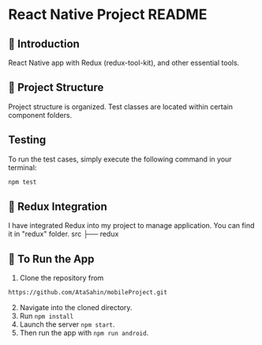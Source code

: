 # React Native Project README

## 🚀 Introduction
 React Native app with  Redux (redux-tool-kit), and other essential tools.

## 📂 Project Structure
Project structure is organized.
Test classes are located within certain component folders.

## Testing
To run the test cases, simply execute the following command in your terminal:

```bash
npm test
```

## 🔄  Redux Integration
I have integrated Redux into my project to manage application. You can find it in "redux" folder.
src
├── redux


## 🚀 To Run the App

1. Clone the repository from
```bash
https://github.com/AtaSahin/mobileProject.git
```
2. Navigate into the cloned directory.
3. Run `npm install` 
4. Launch the server `npm start`.
5. Then run the app with `npm run android`.


